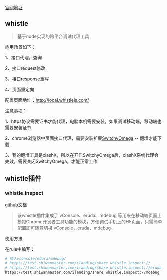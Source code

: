 

[官网地址](https://wproxy.org/whistle/)

## whistle

> 基于node实现的跨平台调试代理工具

适用场景如下：

1、接口代理，查询

2、接口request修改

3、接口response重写

4、页面重定向

配置页面地址：http://local.whistlejs.com/

注意事项：

1、https协议需要证书才能代理，电脑本机需要安装，如果调试移动端，移动端也需要安装证书

2、chrome浏览器中页面接口代理，需要安装扩展[SwitchyOmega](https://chrome.google.com/webstore/detail/padekgcemlokbadohgkifijomclgjgif)  -- 翻墙才能下载

3、我的翻墙工具是clashX，所以在开启SwitchyOmega后，clashX系统代理会失效，需要关闭SwitchyOmega，才能正常工作


## whistle插件

### whistle.inspect

[github文档](https://github.com/whistle-plugins/whistle.inspect)

> 该whistle插件集成了 vConsole、eruda、mdebug 等用来在移动端页面上模拟Chrome开发者工具功能的模块，方便调试手机上的H5页面，只需简单配置即可随意切换 vConsole、eruda、mdebug。

使用方法

在rule中编写：

```bash
# 插入vconsole/edura/mdebug/
# https://test.shiwanmaster.com/ilanding/share whistle.inspect://
# https://test.shiwanmaster.com/ilanding/share whistle.inspect://eruda
https://test.shiwanmaster.com/ilanding/share whistle.inspect://mdebug

```

